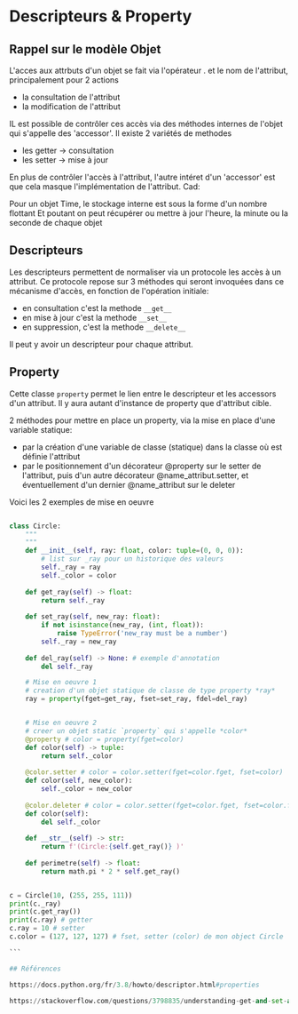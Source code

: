 # Descripteurs & Property


## Rappel sur le modèle Objet

L'acces aux attrbuts d'un objet se fait via  l'opérateur . et le nom de l'attribut, 
principalement pour 2 actions 
* la consultation de l'attribut
* la modification de l'attribut

IL est possible de contrôler ces accès via des méthodes internes de l'objet qui s'appelle des 'accessor'. Il existe 2 variétés de methodes
* les getter -> consultation
* les setter -> mise à jour

En plus de contrôler l'accès à l'attribut, l'autre intéret d'un 'accessor' est que cela masque l'implémentation de l'attribut. Cad:

Pour un objet Time, le stockage interne est sous la forme d'un nombre flottant
Et poutant on peut récupérer ou mettre à jour l'heure, la minute ou la seconde de chaque objet


## Descripteurs

Les descripteurs permettent de normaliser via un protocole les accès à un attribut.
Ce protocole repose sur 3 méthodes qui seront invoquées dans ce mécanisme d'accès, en fonction de l'opération initiale:

* en consultation c'est la methode `__get__`
* en mise à jour c'est la methode `__set__`
* en suppression, c'est la methode `__delete__`

Il peut y avoir un descripteur pour chaque attribut.

## Property

Cette classe `property` permet le lien entre le descripteur et les accessors d'un attribut. Il y aura autant d'instance de property que d'attribut cible.

2 méthodes pour mettre en place un property, via la mise en place d'une variable statique:
* par la création d'une variable de classe (statique) dans la classe où est définie l'attribut
* par le positionnement d'un décorateur @property sur le setter de l'attribut, puis d'un autre décorateur @name_attribut.setter, et éventuellement d'un dernier @name_attribut sur le deleter

Voici les 2 exemples de mise en oeuvre
````py

class Circle:
    """
    """    
    def __init__(self, ray: float, color: tuple=(0, 0, 0)):
        # list sur _ray pour un historique des valeurs
        self._ray = ray
        self._color = color
    
    def get_ray(self) -> float:
        return self._ray
    
    def set_ray(self, new_ray: float):
        if not isinstance(new_ray, (int, float)):
            raise TypeError('new_ray must be a number')
        self._ray = new_ray
        
    def del_ray(self) -> None: # exemple d'annotation
        del self._ray

    # Mise en oeuvre 1
    # creation d'un objet statique de classe de type property *ray*
    ray = property(fget=get_ray, fset=set_ray, fdel=del_ray)


    # Mise en oeuvre 2
    # creer un objet static `property` qui s'appelle *color*
    @property # color = property(fget=color) 
    def color(self) -> tuple:
        return self._color
    
    @color.setter # color = color.setter(fget=color.fget, fset=color)
    def color(self, new_color):
        self._color = new_color
    
    @color.deleter # color = color.setter(fget=color.fget, fset=color.fset, fdel=color)
    def color(self):
        del self._color 
        
    def __str__(self) -> str:
        return f'(Circle:{self.get_ray()} )'
    
    def perimetre(self) -> float:
        return math.pi * 2 * self.get_ray()


c = Circle(10, (255, 255, 111))
print(c._ray)
print(c.get_ray())
print(c.ray) # getter
c.ray = 10 # setter
c.color = (127, 127, 127) # fset, setter (color) de mon object Circle

```

## Références

https://docs.python.org/fr/3.8/howto/descriptor.html#properties

https://stackoverflow.com/questions/3798835/understanding-get-and-set-and-python-descriptors
